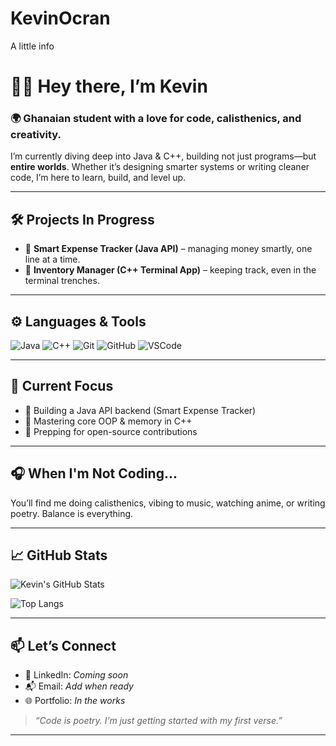 # KevinOcran
A little info

# 👋🏽 Hey there, I’m Kevin

### 🌍 Ghanaian student with a love for code, calisthenics, and creativity.

I’m currently diving deep into Java & C++, building not just programs—but **entire worlds**. Whether it’s designing smarter systems or writing cleaner code, I’m here to learn, build, and level up.

---

## 🛠️ Projects In Progress
- 🚧 **Smart Expense Tracker (Java API)** – managing money smartly, one line at a time.
- 🧾 **Inventory Manager (C++ Terminal App)** – keeping track, even in the terminal trenches.

---

## ⚙️ Languages & Tools
![Java](https://img.shields.io/badge/-Java-007396?style=flat&logo=java&logoColor=white)
![C++](https://img.shields.io/badge/-C++-00599C?style=flat&logo=c%2B%2B&logoColor=white)
![Git](https://img.shields.io/badge/-Git-F05032?style=flat&logo=git&logoColor=white)
![GitHub](https://img.shields.io/badge/-GitHub-181717?style=flat&logo=github&logoColor=white)
![VSCode](https://img.shields.io/badge/-VSCode-007ACC?style=flat&logo=visual-studio-code&logoColor=white)

---

## 🎯 Current Focus
- 🔭 Building a Java API backend (Smart Expense Tracker)
- 🧠 Mastering core OOP & memory in C++
- 🚀 Prepping for open-source contributions

---

## 🎧 When I'm Not Coding...
You’ll find me doing calisthenics, vibing to music, watching anime, or writing poetry. Balance is everything.

---

## 📈 GitHub Stats

![Kevin's GitHub Stats](https://github-readme-stats.vercel.app/api?username=Kevin-Ampong-Ocran&show_icons=true&theme=tokyonight&count_private=true)

![Top Langs](https://github-readme-stats.vercel.app/api/top-langs/?username=Kevin-Ampong-Ocran&layout=compact&theme=tokyonight)

---

## 📫 Let’s Connect
- 💼 LinkedIn: *Coming soon*
- 📬 Email: *Add when ready*
- 🌐 Portfolio: *In the works*

> _“Code is poetry. I’m just getting started with my first verse.”_

---
